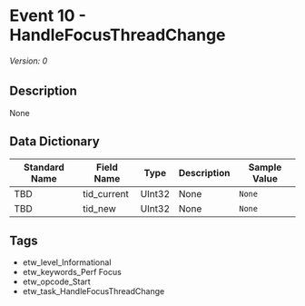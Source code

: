 # Event 10 - HandleFocusThreadChange
###### Version: 0

## Description
None

## Data Dictionary
|Standard Name|Field Name|Type|Description|Sample Value|
|---|---|---|---|---|
|TBD|tid_current|UInt32|None|`None`|
|TBD|tid_new|UInt32|None|`None`|

## Tags
* etw_level_Informational
* etw_keywords_Perf Focus
* etw_opcode_Start
* etw_task_HandleFocusThreadChange